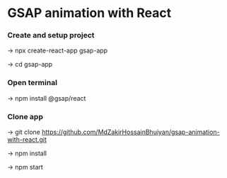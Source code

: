 # GSAP animation with React

### Create and setup project

-> npx create-react-app gsap-app

-> cd gsap-app

### Open terminal

-> npm install @gsap/react

### Clone app

-> git clone https://github.com/MdZakirHossainBhuiyan/gsap-animation-with-react.git

-> npm install

-> npm start
